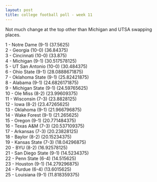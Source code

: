 ```yaml
---
layout: post
title: college football poll - week 11
---
```


Not much change at the top other than Michigan and UTSA swapping places.

1 - Notre Dame (9-1) (37.5625)  
2 - Georgia (10-0) (36.84375)  
3 - Cincinnati (10-0) (33.875)  
4 - Michigan (9-1) (30.517578125)  
5 - UT San Antonio (10-0) (30.484375)  
6 - Ohio State (9-1) (28.0888671875)  
7 - Oklahoma State (9-1) (25.82421875)  
8 - Alabama (9-1) (24.6826171875)  
9 - Michigan State (9-1) (24.59765625)  
10 - Ole Miss (8-2) (23.99609375)  
11 - Wisconsin (7-3) (23.8828125)  
12 - Iowa (8-2) (23.47265625)  
13 - Oklahoma (9-1) (21.966796875)  
14 - Wake Forest (9-1) (21.265625)  
15 - Oregon (9-1) (20.771484375)  
16 - Texas A&M (7-3) (20.537109375)  
17 - Arkansas (7-3) (20.23828125)  
18 - Baylor (8-2) (20.15234375)  
19 - Kansas State (7-3) (18.04296875)  
20 - BYU (8-2) (16.92578125)  
21 - San Diego State (9-1) (14.5234375)  
22 - Penn State (6-4) (14.515625)  
23 - Houston (9-1) (14.279296875)  
24 - Purdue (6-4) (13.6015625)  
25 - Louisiana (9-1) (11.818359375)  

